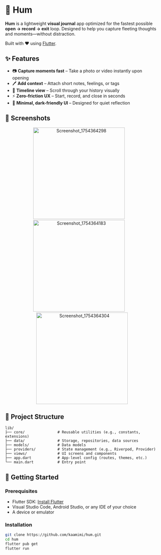 # 🐝 Hum

**Hum** is a lightweight **visual journal** app optimized for the fastest possible **open → record → exit** loop. Designed to help you capture fleeting thoughts and moments—without distraction.

Built with ❤️ using [Flutter](https://flutter.dev/).


## ✨ Features

* 📷 **Capture moments fast** – Take a photo or video instantly upon opening
* 🖊️ **Add context** – Attach short notes, feelings, or tags
* 📅 **Timeline view** – Scroll through your history visually
* ⚡ **Zero-friction UX** – Start, record, and close in seconds
* 🌙 **Minimal, dark-friendly UI** – Designed for quiet reflection


## 📸 Screenshots

<p align="center">
  <img width="300" alt="Screenshot_1754364298" src="https://github.com/user-attachments/assets/657feb8c-664f-4cca-9553-c93d35ee4870" />
  &nbsp;&nbsp;&nbsp;&nbsp;
  <img width="300" alt="Screenshot_1754364183" src="https://github.com/user-attachments/assets/d4dd8b2c-6cd8-4482-ae63-72f7285a5236" />
  &nbsp;&nbsp;&nbsp;&nbsp;
  <img width="300" alt="Screenshot_1754364304" src="https://github.com/user-attachments/assets/3a8f2d3b-1e1a-49e3-b377-52ce74444b87" />
</p>

## 📁 Project Structure

```
lib/
├── core/               # Reusable utilities (e.g., constants, extensions)
├── data/               # Storage, repositories, data sources
├── models/             # Data models
├── providers/          # State management (e.g., Riverpod, Provider)
├── views/              # UI screens and components
├── app.dart            # App-level config (routes, themes, etc.)
└── main.dart           # Entry point
```


## 🚀 Getting Started

### Prerequisites

* Flutter SDK: [Install Flutter](https://flutter.dev/docs/get-started/install)
* Visual Studio Code, Android Studio, or any IDE of your choice
* A device or emulator

### Installation

```bash
git clone https://github.com/kaamimi/hum.git
cd hum
flutter pub get
flutter run
```

